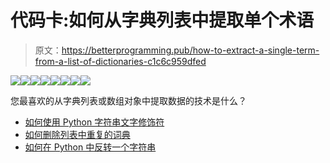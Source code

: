 # 代码卡:如何从字典列表中提取单个术语

> 原文：<https://betterprogramming.pub/how-to-extract-a-single-term-from-a-list-of-dictionaries-c1c6c959dfed>

![](img/9c797a3f5d3fd9f1acbbb3d0d27066a0.png)![](img/cd6feda56cfa5ea4d3c867dd6ce95314.png)![](img/38b77d7aabcdec22433e5397e8d20600.png)![](img/295a85ca6e48111c8c5e4b8e87fcf07a.png)![](img/64718cb8abb1e21b8e3b6b2799319a5b.png)![](img/84d2f8a5a8d901790c5b892d1ba1f7ae.png)![](img/4747d2de8b56ec918895295caf506f43.png)![](img/b081c6c701852f32ddcf11e8d8aa2d81.png)

您最喜欢的从字典列表或数组对象中提取数据的技术是什么？

*   [如何使用 Python 字符串文字修饰符](https://medium.com/better-programming/code-cards-how-to-use-python-string-literal-modifiers-19551a600074)
*   [如何删除列表中重复的词典](https://medium.com/better-programming/how-to-remove-duplicate-dictionaries-in-a-list-df8d75abb24)
*   [如何在 Python 中反转一个字符串](https://medium.com/better-programming/how-to-reverse-a-string-in-python-6ebb0cb2a99c)